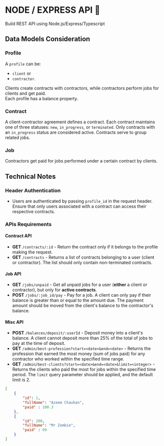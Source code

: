 # NODE / EXPRESS API 💫

Build REST API using Node.js/Express/Typescript



## Data Models Consideration

### Profile

A `profile` can be:
 -  `client` or 
 -  `contractor`.  

Clients create contracts with contractors, while contractors perform jobs for clients and get paid.  
Each profile has a balance property.

### Contract

A client-contractor agreement defines a contract. 
Each contract maintains one of three statuses: `new`, `in_progress`, or `terminated`.
Only contracts with an `in_progress` status are considered active.
Contracts serve to group related jobs.

### Job

Contractors get paid for jobs performed under a certain contract by clients.

## Technical Notes

### Header Authentication
- Users are authenticated by passing `profile_id` in the request header.
  Ensure that only users associated with a contract can access their respective contracts.

### APIs Requirements

#### Contract API
- **GET** `/contracts/:id` - Return the contract only if it belongs to the profile making the request.
- **GET** `/contracts` - Returns a list of contracts belonging to a user (client or contractor). The list should only contain non-terminated contracts.


#### Job API
-  **GET** `/jobs/unpaid` - Get all unpaid jobs for a user (**either** a client or contractor), but only for **active contracts**.
-  **POST** `/jobs/:job_id/pay` - Pay for a job. A client can only pay if their balance is greater than or equal to the amount due. The payment amount should be moved from the client's balance to the contractor's balance.


#### Misc API

-  **POST** `/balances/deposit/:userId` - Deposit money into a client's balance. A client cannot deposit more than 25% of the total of jobs to pay at the time of deposit.
-  **GET** `/admin/best-profession?start=<date>&end=<date>` - Returns the profession that earned the most money (sum of jobs paid) for any contractor who worked within the specified time range.
-  **GET** `/admin/best-clients?start=<date>&end=<date>&limit=<integer>` - Returns the clients who paid the most for jobs within the specified time period. The `limit` query parameter should be applied, and the default limit is 2.

```json
[
    {
        "id": 1,
        "fullName": "Azeem Chauhan",
        "paid" : 100.3
    },
    {
        "id": 200,
        "fullName": "Mr Zombie",
        "paid" : 99
    }
]
```

